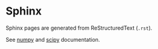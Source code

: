 # Sphinx

Sphinx pages are generated from ReStructuredText (`.rst`).

See [numpy](https://numpy.org/doc/scipy) and [scipy](https://docs.scipy.org/doc/scipy/) documentation.